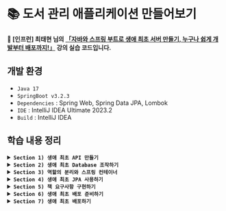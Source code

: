 # 📚 도서 관리 애플리케이션 만들어보기
#### 📣 [인프런] 최태현 님의 [「자바와 스프링 부트로 생애 최초 서버 만들기, 누구나 쉽게 개발부터 배포까지!」](https://inf.run/Hywa) 강의 실습 코드입니다.

## 개발 환경
* `Java 17`
* `SpringBoot v3.2.3`
* `Dependencies` : Spring Web, Spring Data JPA, Lombok
* `IDE` : IntelliJ IDEA Ultimate 2023.2
* `Build` : IntelliJ IDEA

## 학습 내용 정리

<details>
  
**<summary> `Section 1) 생애 최초 API 만들기` </summary>**
### ✔️ 스프링 프로젝트 시작하기
#### 스프링 프로젝트를 시작하는 첫 번째 방법
* 이미 만들어져 있는 스프링 프로젝트를 다운받아 IntelliJ를 통해 열기
* 다운로드가 완료되면, LibraryAppApplication 클래스를 찾아 실행 (경로 : src/main/java/패키지명/LibraryAppApplication.java)


#### 스프링 프로젝트를 시작하는 두 번째 방법
* [spring initializr](https://start.spring.io/) 이용하기
  ##### 1️⃣ 빌드 툴 설정
  ##### 2️⃣ 언어 선택
  ##### 3️⃣ 스프링 부트 버전 선택
  * 옆에 알파벳이 붙지 않은 가장 최신 버전 선택하기 ➡️ 알파벳이 붙어있다는 의미는 아직 개발 중이거나 테스트 중인 오픈베타버전으로 안정성이 떨어질 수 있음
  ##### 4️⃣ 프로젝트 메타 데이터 작성
  * Group : 프로젝트 그룹
  * Artifact : 최종 결과물의 이름
  * Name : 프로젝트 이름
  * Description : 프로젝트 설명
  * Package name : 패키지 이름
  * Packaging : 패키징 방법 (➡️ Spring Boot는 톰캣이 내장되어 있어 Jar 선택)
  * Java : 자바 버전
  ##### 5️⃣ 의존성 설정
  * 프로젝트에서 사용하는 라이브러리/프레임워크 설정
    * 📚 라이브러리 : 프로그래밍을 개발할 때 미리 만들어져 있는 기능을 가져다 사용하는 것
    * 📚 프레임워크 : 프로그래밍을 개발할 때 미리 만들어져 있는 구조에 코드를 가져다 끼워 넣는 것

  이렇게 설정을 모두 마쳤으면, Generate를 눌러 프로젝트를 만들어주자. 다운로드 된 압축 파일을 해제하고 적절한 위치로 옮겨 IntelliJ로 열어주면 된다 !

### ✔️ @SpringBootApplication과 서버
LibraryAppApplication 클래스를 살펴보자.

```java
@SpringBootApplication
public class LibraryAppApplication {
  public static void main(String[] args) {
    SpringApplication.run(LibraryAppApplication.class, args);
  }
}
```
* `@SpringBootApplication` : 스프링을 실행시키기 위해 필요한 다양한 설정들을 자동으로 해주는 어노테이션
* `class` : Java에서 모든 코드는 class 안에 있어야 하고, static 메서드인 main 메서드가 이 안에 존재
* `SpringApplication.run(LibraryAppApplication.class, args);` : 서버를 실행하는 코드

#### 🙋🏻 서버란 무엇일까?
* 어떠한 기능을 제공하는 프로그램
* 클라이언트로부터 요청을 받아 결과 반환

### ✔️ 클라이언트가 컴퓨터를 통해 서버에 요청하는 과정 알아보기
#### 🙋🏻 네트워크란 무엇일까? 
<p>네트워크를 이해하기 위해 A 부족과 B 부족이 존재하는 이세계를 생각해보자. </p>
<p>이세계는 주소 체계와 택배 시스템이 잘 발달되어 있어 주소를 통해 택배를 보낼 수 있다고 하자.</p>

```text
B부족 감자동 곰로 13번길 2에 사는 둘째  
```

<p>하지만 이렇게 복잡한 주소 체계는 외우기 어렵다 💦 '파란집에 사는 둘째'라고 더 간단하게 부를 수 있다.</p>

<p>이세계 뿐만 아니라 현실 세계도 마찬가지다 ! 현실 세계의 컴퓨터는 각각 고유 주소 (IP)를 가지고 있다. 그리고 택배 시스템처럼 인터넷이 잘 발달되어 있어 우리는 인터넷을 통해 데이터를 주고 받을 수 있다.</p>

```text
IP 244.66.51.9, port : 3000 
```
<p>여기서 port 번호는 '파란집에 사는 둘째'이고, IP는 자세한 주소를 나타낸다. </p>
<p>BUT, 우리는 인터넷에 접속할 때 일반적으로 IP 주소와 port 번호를 입력하지 않는다. 아래와 같이 도메인 이름을 입력하여 접속할 것이다. (➡️ DNS : Domain Name System)</p>

```text
spring.com:3000 
```

### ✔️ HTTP와 API란 무엇인가?!
#### 🙋🏻 HTTP는 무엇일까?
<p>우리는 택배를 보내려면 운송장이라는 표준이 있어야 한다.</p>

```text
내놓아라 파란집 둘째, 포션 빨강색 2개
```

* `내놓아라` : 운송장을 받는 사람에게 요청하는 **행위**
* `파란집` : 운송장이 가는 집
* `둘째` : 운송장을 받는 사람
* `포션` : 운송장을 받는 사람에게 원하는 **자원**
* `빨강색 2개` : 자원의 세부 조건

여기서 행위와 자원은 빨간집에 운송장을 보내기 전에 **약속**해야 한다.

<p>현실 세계에도 데이터를 받는 표준인 HTTP(HyperText Transfer Protocol)가 존재한다. </p>

#### 예시 1️⃣

  ```text
  GET /portion?color=red&count=2
  Host: spring.com:3000
  ```
  
  * `GET` : HTTP 요청을 받는 컴퓨터에게 요청하는 행위 (**HTTP Method**)
  * `/portion` : HTTP 요청을 받는 컴퓨터에게 원하는 자원 (**Path**)
  * `?`, `&` : 구분 기호
  * `color=red`, `count=2` : 자원의 세부 조건 (**Query String**)
  * `Host: spring.com:3000` : HTTP 요청을 받는 컴퓨터와 프로그램 정보

#### 예시 2️⃣

  ```text
  POST /oak/leather
  Host: spring.com:3000

  오크가죽정보
  ```
  
  * `POST` : HTTP 요청을 받는 컴퓨터에게 요청하는 행위 (**HTTP Method**)
  * `/oak/leather` : HTTP 요청을 받는 컴퓨터에게 원하는 자원 (**Path**)
  * `오크가죽정보` : 실제 저장할 오크 가죽 정보 (**Body**)
  * `Host: spring.com:3000` : HTTP 요청을 받는 컴퓨터와 프로그램 정보

  현실 세계에서도 마찬가지로 행위와 자원은 HTTP 요청을 보내기 전에 약속해야 한다.

#### 📚 정리
* 정보를 보내는 방법 2가지 존재 (➡️ Query String & Body)
  * `GET`(데이터 요청), `DELETE`(데이터 삭제) : Query String
  * `POST`(데이터 저장), `PUT`(데이터 수정) : Body

#### 🙋🏻 API(Application Programming Interface)는 무엇일까?
<p>클라이언트와 서버는 HTTP를 주고 받으며 기능을 수행하는데, 이때 정해진 규칙을 의미하는 API</p>

##### HTTP 요청 문법
* 첫째줄 : HTTP Method와 Path, (Query)를 작성하고 필요하다면 HTTP Version도 작성
* 둘째줄 : Header 영역으로, 어디로 보낼지 도메인 + 포트 번호로 Host 작성 (여러 줄 가능)
* Body가 있을 경우, 한 줄 띄우고 작성 (여러 줄 가능)

##### URL (Uniform Resource Locator)

```text
프로토콜://도메인(혹은 IP주소):포트번호/자원경로?쿼리(추가정보)
```

##### HTTP 응답
<p>우리는 HTTP 요청 방법에 대해 살펴보았다.</p>

#### 🙋🏻 그럼 들어온 요청에 대한 응답은 어떻게 하는 걸까?
* `서버` : 요청에 대한 응답을 제공하는 컴퓨터
  * ✨ **상태 코드**를 통해 응답
  * 응답시, Body에 추가 정보 담을 수 있음
  * HTTP 요청과 동일한 구조
    * 첫째줄 : 상태 코드
    * 둘째줄 : Header 영역 (여러 줄 가능)
    * Body가 있을 경우, 한 줄 띄우고 작성 (여러 줄 가능)   

* `클라이언트` : 요청을 한 컴퓨터

### ✔️ API 개발하고 테스트하기

<p>API를 개발하기 전에는 API 스펙을 살펴봐야 한다. </p>
<p>HTTP Method와 path를 결정하고, 데이터를 전달하기 위해 쿼리를 사용할 것인지 아니면 바디를 사용할 것인지, 결과는 어떤 형태로 줄 것인지를 고민해서 결정해야 한다.</p>

#### 1️⃣ GET API
  #### ➕ 덧셈 API
  * HTTP Method : `GET`
  * HTTP Path : `/add`
  * 쿼리 사용
    * `int number1`
    * `int number2`
  * 결과 반환
    * `int 쿼리로 들어온 두 숫자의 합`   

  #### 📍 Controller 
  * `@RestController` : 주어진 class를 Controller로 등록 (Controller : API의 진입 지점)
  * `@GetMapping(“/add”)` : 아래 함수를 HTTP Method가 `GET` 이고, HTTP path가 `/add`인 API로 지정
  * `@RequestParam` : 주어진 쿼리를 함수 파라미터로 넣음
    * 단일 타입으로 넣을 수도 있지만, request DTO를 생성하여 객체 넣기도 가능 (➡️ 이때 어노테이션 생략) 

#### 2️⃣ POST API
<p>HTTP Body 사용법 연습을 위해 곱셈 기능을 POST로 작성해보자. (원래 POST API는 어떤 값을 저장한다는 의미이기 때문에 적절한 방법은 아니다 😅)</p>
  
  #### ➕ 곱셈 API
  * HTTP Method : `POST`
  * HTTP Path : `/multiply`
  * HTTP Body (JSON)
    
    ```text
    {
      “number1”: 숫자,
      “number2”: 숫자
    }
    ```

    * JSON (**J**ava**S**cript **O**bject **N**otation)
      * 중괄호를 사용하여 `"key": "value"`로 표기하는 객체 표기법
      * 쉼표로 속성 구분
      * Java의 Map<Object, Object>와 유사
  * 결과 반환
    * `Body로 들어온 두 숫자의 곱`   

  #### 📍 Controller 
  * `@PostMapping(“/multiply”)` : 아래 함수를 HTTP Method가 `POST` 이고, HTTP path가 `/multiply`인 API로 지정
  * `@RequestBody` : HTTP Body로 들어오는 JSON을 파라미터로 넘긴 객체(DTO)로 변경
    * DTO에는 JSON의 key값이 명시되어야 하며, 각 속성은 key값과 동일하게, 타입도 value의 타입에 따라 작성 

### ✔️ 도서 관리 어플리케이션 API 개발
#### 주요 기능
* 👤 `사용자`
  * 도서관 사용자를 등록할 수 있습니다.
  * 등록된 사용자 목록을 조회할 수 있습니다.
  * 사용자의 이름을 변경할 수 있습니다.
  * 등록된 사용자를 삭제할 수 있습니다.
 
* 📖 `도서`
  * 도서관에 책을 등록 및 삭제할 수 있습니다.
  * 사용자는 등록된 도서를 대출/반납할 수 있습니다.
    * 다른 사용자가 대여 중인 책은 빌릴 수 없습니다.  

#### 📍 도서관 사용자 등록 
  #### 👤 유저 생성 API
  * HTTP Method : `POST`
  * HTTP Path : `/user`
  * HTTP Body (JSON)
  
    ```text
      {
        “name”: String (null X),
        “age”: Integer
      }
    ```
    * String : null 허용 ➡️ 검증 로직 필요
    * Integer : null 허용 (int : null 허용 X)
    
  * 결과 반환 X
    * `200 OK` 상태 코드

   
  #### 로직
   ##### 1️⃣ API 호출
   ##### 2️⃣ User 클래스의 인스턴스 생성
   ##### 3️⃣ 생성한 데이터 List에 저장

   ```java
      @RestController
      public class UserController {
        private final List<User> users = new ArrayList<>();

        @PostMapping("/user")
        public void saveUser(@RequestBody UserCreateRequest request) {
          User newUser = new User(request.getName(), request.getAge());
          users.add(newUser);
        }
      }
   ```

#### 📍 사용자 목록 조회
  #### 👤 유저 조회 API
  * HTTP Method : `GET`
  * HTTP Path : `/user`
  * 쿼리 : X (➡️ API 호출시, 전체 User 데이터를 줄 것이므로)
  * 결과 반환

    ```text
      [{
        “id”: Long,
        “name”: String (null X),
        “age”: Integer
      }, ...]
    ```
  ##### 🤔 어떻게 결과를 JSON으로 반환할 수 있을까?
  <p>파라미터로 넘기는 객체(DTO)에 getter가 있다면, Controller에서 객체를 반환시 JSON으로 응답이 가능하다. </p>
  
  ➡️ `@RestController`를 클래스에 붙여준 덕분에 가능한 일 !
  
  ##### 🤔 Id는 무엇일까?
  <p>Id란 데이터 별로 겹치지 않는 유일한 번호를 의미한다. API 스펙에 Id가 있다는 것은 User 별로 고유한 번호를 API 응답 결과로 반환하기 위함이다.</p>
  <p>여기서는 List에 담겨 있는 User의 순서를 Id로 설정하자.</p>

  #### 로직
   ##### 1️⃣ API 호출
   ##### 2️⃣ List로 저장된 유저 정보 반환

   ```java
        @GetMapping("/user")
        public List<UserResponse> getUsers() {
          List<UserResponse> responses = new ArrayList<>();
          for (int i = 0; i < users.size(); i++) {
            responses.add(new UserResponse(i + 1, users.get(i)));
          }
          return responses;
        }
   ```


### 📚 Section 1 학습 내용
#### 1️⃣ 스프링 프로젝트를 시작하고 실행할 수 있다.
#### 2️⃣ 네트워크, IP, 도메인, 포트, HTTP 요청과 응답 구조, 클라이언트 - 서버 구조, API와 같은 기반 지식을 배울 수 있었다.
#### 3️⃣ Spring Boot에서 GET API와 POST API를 만드는 방법에 대해 학습하였다.

#### ⚠️ 우리가 개발한 API의 문제점
<p>User 정보는 메모리에서만 유지되고 있기 때문에 서버를 재시작하면, User 정보가 날라간다 !</p>
<p>따라서 데이터가 날라가는 문제점을 해결하기 위해 DB를 사용해보자.</p>
 
</details>


<details>
  
**<summary> `Section 2) 생애 최초 Database 조작하기` </summary>**
### ✔️ Database와 MySQL
<p>지금까지 우리는 User 정보를 RAM (임시 기억 장치)에 저장했다. 그래서 서버가 종료되면, RAM에 있는 모든 정보가 사라져 User 정보가 날라갔다.</p>
<p>데이터가 날라가지 않도록 하기 위해 DISK (장기 기억 장치)에 정보를 저장할 수 있도록 해보자. 이럴 때 사용하는 것이 Database이다 !</p>

#### 📍 Database
<p>Database란, 데이터를 구조화 시켜 저장하는 장치이다. 대표적으로 RDB의 MySQL이 있다.</p>

  * RDB (Relational Database) : 데이터를 표처럼 구조화 시켜 저장 (예 : MySQL)
  * SQL (Structured Query Language) : 표처럼 구조화된 데이터를 조회하는 언어

<p>MySQL을 사용해 데이터에 접근해보자.</p>

### ✔️ MySQL에서 테이블 만들기
#### 📍 DDL (Data Definition Language)
  * 데이터베이스 만들기
  ```sql
  $> create database [데이터베이스 이름];
  ```

  * 데이터베이스 목록 보기
  ```sql
  $> show databases;
  ```

  * 데이터베이스 지우기
  ```sql
  $> drop databases [데이터베이스 이름];
  ```

  * 데이터베이스 접속하기
  ```sql
  $> use [데이터베이스 이름];
  ```

  * 테이블 목록 보기
  ```sql
  $> show tables;
  ```

  * 테이블 만들기
  ```sql
  $> create table [테이블 이름] ( 
  [필드1 이름] [타입] [부가조건], 
  [필드2 이름] [타입] [부가조건], 
  ...
  primary key ([필드이름]) 
  );
  ``` 

  * 테이블 제거하기
  ```sql
  $> drop table [테이블 이름];
  ```

#### 📍 MySQL 타입 살펴보기
  ##### 정수 타입
  * tinyint : 1byte
  * int : 4byte
  * bigint : 8byte
  
  ##### 실수 타입
  * double : 8byte
  * decimal(A, B) : 소수점을 B개 가지고 있는 전체 A자리 실수

  ##### 문자열 타입
  * char(A) : A글자가 들어갈 수 있는 고정된 문자열
  * varchar(A) : 최대 A글자가 들어갈 수 있는 문자열

  ##### 날짜, 시간 타입
  * date : `yyyy-MM-dd`
  * time : `HH:mm:ss`
  * datetime : `yyyy-MM-dd HH:mm:ss`

### ✔️ 테이블 데이터 조작하기
#### 📍 DML (Data Manipulation Language)
  * 데이터 삽입
  ```sql
  $> INSERT INTO [테이블 이름] (필드1이름, 필드2이름, ...) VALUES (값1, 값2, ...)
  ```

  * 데이터 조회
  ```sql
  $> SELECT * FROM [테이블 이름]; # * 대신 필드 이름 작성 가능
  ```

  ```sql
  # 특정 조건을 걸어 조회
  $> SELECT * FROM [테이블 이름] WHERE [조건];
  ```

  * 데이터 업데이트
  ```sql
  $> UPDATE [테이블 이름]
  SET 필드1이름=값, 필드2이름=값, ... WHERE [조건];
  # [조건]이 없으면, 모든 데이터 업데이트
  ```

  * 데이터 삭제
  ```sql
  $> DELETE FROM [테이블 이름] WHERE [조건];
  # [조건]이 없으면, 모든 데이터 삭제
  ```

### ✔️ Spring에서 Database 사용하기
#### 📍`application.yml` 파일 만들기
* `application.properties`에 DB 설정 정보 기입도 가능
  ```yml
  spring:
    datasource:
      url: "jdbc:mysql://localhost/library"
      username: "root"
      password: "1234"
      driver-class-name: com.mysql.cj.jdbc.Driver
  ```
  * url : 연결할 데이터베이스 주소
    * `jdbc:mysql://` : jdbc를 이용해 mysql 접근
    * `localhost` : 접근하려는 mysql은 localhost에 있음
    * `/library` : 접근하려는 데이터베이스는 library
  * username : mysql에 접근하기 위한 계정명
  * password : mysqp에 접근하기 위한 비밀번호
  * driver-class-name : 데이터베이스 접근시 사용할 프로그램 

#### 📍 유저 생성 API 리팩토링
  ##### 1️⃣ User 테이블 생성
  ##### 2️⃣ JdbcTemplate을 이용해 sql 날리기
  * JdbcTemplate을 final 변수를 만들고 생성자를 만들어두면, 스프링이 알아서 JdbcTemplate을 넣어줌
  ##### 3️⃣ sql을 문자열로 입력 후, 값이 들어갈 부분에 ? 넣기
  * ? 사용시, 유동적으로 값 변경 가능
  * 이 문자열을 JdbcTemplate의 update 메서드에 담음 (➡️ JdbcTemplate의 update 메서드는 insert, update, delete 쿼리에 적용 가능)  

#### 📍 유저 조회 API 리팩토링
  ```java
  jdbcTemplate.query(sql, RowMapper 구현 익명클래스)
  ```
  * query를 사용하면, select 쿼리를 날릴 수 있음
  * 구현 익명클래스 안에는 ResultSet에 getType("필드이름")을 사용해 실제 값을 가져올 수 있음
    * 익명클래스는 람다식을 이용하면 더 간단하게 표현 가능 !

### ✔️ 유저 업데이트 API, 삭제 API 개발과 테스트
#### 📍 도서관 사용자 이름 변경 
  #### 👤 유저 업데이트 API
  * HTTP Method : `PUT`
  * HTTP Path : `/user`
  * HTTP Body (JSON)
  
    ```text
      {
        "id": Long,
        "name": String
      }
    ```
    
  * 결과 반환 X
    * `200 OK` 상태 코드
   
  #### 로직
   ##### 1️⃣ API 호출
   ##### 2️⃣ UPDATE 쿼리를 통해 jdbcTemplate의 update 메서드에 넘겨줌

   ```java
      @RestController
      public class UserController {
        @PutMapping("/user")
        public void updateUser(@RequestBody UserUpdateRequest request) {
          String sql = "UPDATE user SET name = ? WHERE id = ?";
          jdbcTemplate.update(sql, request.getName(), request.getId());
      }
   ```

#### 📍 도서관 사용자 삭제 
  #### 👤 유저 삭제 API
  * HTTP Method : `DELETE`
  * HTTP Path : `/user`
  * 쿼리
    * 문자열 name (삭제할 사용자 이름) 
  * 결과 반환 X
    * `200 OK` 상태 코드
   
  #### 로직
   ##### 1️⃣ API 호출
   ##### 2️⃣ DELETE 쿼리를 통해 jdbcTemplate의 update 메서드에 넘겨줌

   ```java
      @RestController
      public class UserController {
        @DeleteMapping("/user")
        public void deleteUser(@RequestParam String name) {
          String sql = "DELETE FROM user WHERE name = ?";
          jdbcTemplate.update(sql, name);
      }
   ```

### ✔️ 유저 업데이트 API, 삭제 API 예외 처리하기
<p>존재하지 않는 유저를 업데이트나 삭제하려고 할 때, 예외가 발생하도록 수정해보자.</p>
  
   ```java
     String readSql = "SELECT * FROM user WHERE id = ?";
     boolean isUserNotExist = jdbcTemplate.query(readSql, (rs, rowNum) -> 0, request.getId()).isEmpty();
     if (isUserNotExist) {
       throw new IllegalArgumentException();
     }
   ```

  #### 로직
   ##### 1️⃣ id를 기준으로 유저가 존재하는지 확인하는 sql을 날려 DB 데이터 유무 체크 
   ##### 2️⃣ 있으면 다음 로직 수행, 없으면 예외 발생
   
### 📚 Section 2 학습 내용
#### 1️⃣ 데이터베이스를 통해 서버 재시작하면 데이터가 사라지는 문제를 해결할 수 있었다.
#### 2️⃣ SQL을 이용하여 MySQL 데이터베이스를 조작할 수 있다.
#### 3️⃣ 스프링 서버를 이용해 데이터베이스에 접근하고 데이터를 저장, 조회, 업데이트, 삭제할 수 있다.
#### 4️⃣ API 예외 상황을 이해하고 예외를 처리할 수 있다.

#### ⚠️ 우리가 개발한 API의 문제점
<p>한 클래스인 Controller가 많은 역할을 담당하며, 여러 비즈니스 로직이 통합되어 있다.</p>
<p>추가로 구현해야 할 요구사항이 늘어날수록 코드 수정은 복잡해질 것이다. 따라서 이런 문제를 어떻게 해결할 수 있을지 고민해보자.</p>
</details>


<details>
  
**<summary> `Section 3) 역할의 분리와 스프링 컨테이너` </summary>**
### ✔️ Clean Code의 중요성
<p>코드란, 요구사항을 표현하는 언어이다. 개발자의 중요한 업무 중 하나는 요구사항 구현을 위해 코드를 읽고 작성한다는 것이다.</p>
<p>여기서 핵심은 읽는다는 것이다 ! 다른 사람이 작성한 코드를 읽는 경우가 많고, 내가 오래 전에 작성한 기억나지 않는 코드를 읽을 때도 있다.</p>
<p>🌟 따라서 누구나 쉽게 코드를 읽고 이해할 수 있도록 클린 코드 작성은 중요하다 🌟</p>

#### 📍 Clean Code
<p>클린 코드 가이드 라인을 살펴보자.</p>

* 함수는 최대한 작게 만들고 한 가지 일만 수행하는 것이 좋다.
* 클래스는 작아야 하며 하나의 책임만을 가져야 한다.

<p>지금까지 작성한 Controller 클래스는 3가지 역할을 담당하고 있다.</p>

    1. API 진입 지점
    2. 예외 처리
    3. DB 통신

<p>♻️ Controller를 3단 분리 해보자</p>

### ✔️ Controller 3단 분리하기
#### 📍 Layered Architecture
<p>Controller, Service, Repository 각 클래스가 각자의 역할을 가지고 겹겹이 쌓인 구조</p>
  
  ##### Controller
  * 클라이언트의 요청 및 응답 처리
  * Service에게 요청에 대한 처리 전담
  
  ##### Service
  * 사용자 요구사항 처리
  * DB 정보 필요시, Repository에게 전담
  * Controller와 Repository 사이를 연결하는 역할
  
  ##### Repository
  * DB 관리 (연결, 해제, 자원 관리)
  * DB CRUD (Create, Read, Update, Delete) 작업 처리

### ✔️ UserController와 스프링 컨테이너
#### 📍 UserController
이전에 작성한 `UserController`를 살펴보면, 의아한 부분이 존재한다.

   ```java
    @RestController
    public class UserController {

     private final UserService userService;

     public UserController(JdbcTemplate jdbcTemplate) {
       this.userService = new UserService(jdbcTemplate);
     }

    }
   ```

  <p> 🙋🏻 현재 UserController에 존재하는 메서드를 API의 진입 지점으로 사용하고 있다. 상식적으로 클래스 안에 있는 함수를 사용하기 위해서 객체화 (인스턴스화)가 필요하다 !</p> 
  
    🤔 질문 1. UserController를 현재 객체화 하지 않고 있는데, 어떻게 API의 진입 지점으로 사용하는 것일까?

  
  <p> 🙋🏻 UserController의 생성자는 JdbcTemplate을 의존하고 있다. 하지만 우리는 JdbcTemplate에 대해 처리한 적이 없다 !</p>
  
     🤔 질문 2. UserController는 어떻게 JdbcTemplate을 가져오는 걸까?

#### 📍 `@RestController`  
<p>이 어노테이션은 UserController 클래스를 API의 진입 지점으로 만들어 줄 뿐만 아니라, 스프링 빈으로 등록 시켜준다. </p>

#### 🫛 스프링 빈
<p>우리가 스프링 부트로 만든 프로젝트를 실행하면, 서버가 동작하게 된다. 그러면 서버 내부에 거대한 컨테이너를 만들어준다. 그리고 컨테이너 안에는 클래스가 들어가게 되는데, 이 클래스를 스프링 빈이라고 부른다 !</p> 

<p>클래스가 들어갈 때, 이 빈을 식별할 수 있는 이름이나 타입과 함께 다양한 정보들을 함께 저장한다. 이때 인스턴스화도 함께 이루어지게 된다.</p>

<p>JdbcTemplate 역시 스프링 빈으로 등록되어 있기 때문에 스프링 컨테이너 내부에 존재하게 된다.</p>

#### 따라서 스프링 컨테이너는 `UserController`를 인스턴스화 할 때, `JdbcTemplate`을 컨테이너 내부에서 찾아서 가져올 수 있었던 것이다 ! 

     🤔 그럼 누가 JdbcTemplate을 스프링 빈으로 등록해준걸까?

<p>바로 build.gradle의 spring-boot-starter-data-jpa 의존서이 JdbcTemplate을 스프링 빈으로 미리 등록해준 것이다. </p>

   ```gradle
    dependencies {
      implementation 'org.springframework.boot:spring-boot-starter-data-jpa'
    }
   ```

<p>위의 내용을 정리해보자 ! 우리가 서버를 시작하게 되면 다음과 같은 일이 순차적으로 일어난다.</p>

    1. 스프링 컨테이너 시작
    2. 기본적으로 많은 스프링 빈이 컨테이너에 등록됨
    3. 개발자가 직접 설정해준 스프링 빈 등록
    4. 필요한 의존성 자동 설정

#### 🫛 Repository와 Service 스프링 빈 등록하기
<p>Repository와 Service를 스프링 빈으로 등록하는 방법은 아주 간단하다 !</p>

##### Repository 클래스는 `@Repository` 어노테이션을 클래스 위에 붙여주고, Service 클래스는 `@Service` 어노테이션을 클래스 위에 붙여주기만 하면 빈으로 등록이 된다. 

##### 그럼 이제 `Controller` 입장에서도 `Service`가 스프링 빈이니 굳이 직접 `new` 연산자를 통해 인스턴스화 해줄 필요가 없다 ! 컨테이너가 알아서 처리해줄 것이다.

##### 또한 `Repository`가 `JdbcTemplate`을 직접 가지고 있기 때문에 `Controller`는 `JdbcTemplate`를 가지고 있을 필요가 없어지게 된다. 그럼 `Controller`는 아래와 같이 변경될 것이다.

#### 📍 UserController
   ```java
    @RestController
    public class UserController {

     private final UserService userService;

     public UserController(UserService userService) {
       this.userService = userService;
     }

    }
   ```

#### `Controller` - `Service` - `Repository` 클래스가 스프링 빈으로 등록되는 과정을 정리해보자.
<p>스프링 서버가 시작되면,</p>

    1. 의존성에 의해 빈으로 등록된 JdbcTemplate이 스프링 컨테이너로 들어간다.
    2. JdbcTemplate의 의존성을 가진 UserRepository가 빈으로 등록된다.
    3. UserRepository를 의존하는 UserService가 빈으로 등록된다.
    4. UserService를 의존하는 UserController가 빈으로 등록된다.

#### 🤔 코드가 깔끔해진 것 같긴 한데 ... 스프링 컨테이너를 사용하는 이유에 대해 자세히 알아보자 !
</details>


<details>
  
**<summary> `Section 4) 생애 최초 JPA 사용하기` </summary>**

</details>


<details>
  
**<summary> `Section 5) 책 요구사항 구현하기` </summary>**

</details>


<details>
  
**<summary> `Section 6) 생애 최초 배포 준비하기` </summary>**

</details>


<details>
  
**<summary> `Section 7) 생애 최초 배포하기` </summary>**

</details>
